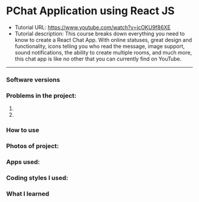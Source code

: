 # PChat Application using React JS 
- Tutorial URL: https://www.youtube.com/watch?v=jcOKU9f86XE
- Tutorial description: This course breaks down everything you need to know to create a React Chat App. With online statuses, great design and functionality, icons telling you who read the message, image support, sound notifications, the ability to create multiple rooms, and much more, this chat app is like no other that you can currently find on YouTube.

___________

### Software versions

### Problems in the project:
1.
2.

### How to use

### Photos of project:

### Apps used:

### Coding styles I used:

### What I learned